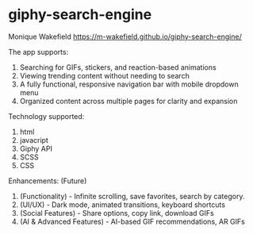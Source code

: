 # giphy-search-engine

Monique Wakefield 
https://m-wakefield.github.io/giphy-search-engine/ 

The app supports:
1. Searching for GIFs, stickers, and reaction-based animations
2. Viewing trending content without needing to search
3. A fully functional, responsive navigation bar with mobile dropdown menu
4. Organized content across multiple pages for clarity and expansion

Technology supported: 
1. html
2. javacript
3. Giphy API
4. SCSS
5. CSS

Enhancements: (Future)
1. (Functionality) - Infinite scrolling, save favorites, search by category.
2. (UI/UX) - Dark mode, animated transitions, keyboard shortcuts
3. (Social Features) - Share options, copy link, download GIFs
4. (AI & Advanced Features) - AI-based GIF recommendations, AR GIFs
